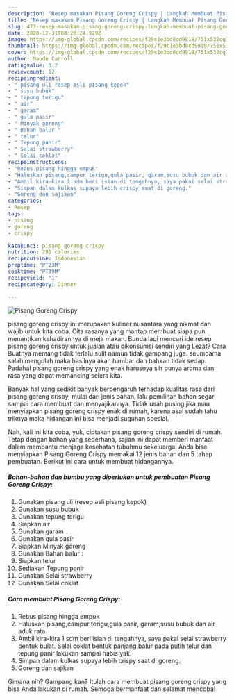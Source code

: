 ```yaml
---
description: "Resep masakan Pisang Goreng Crispy | Langkah Membuat Pisang Goreng Crispy Yang Lezat Sekali"
title: "Resep masakan Pisang Goreng Crispy | Langkah Membuat Pisang Goreng Crispy Yang Lezat Sekali"
slug: 473-resep-masakan-pisang-goreng-crispy-langkah-membuat-pisang-goreng-crispy-yang-lezat-sekali
date: 2020-12-31T08:26:24.929Z
image: https://img-global.cpcdn.com/recipes/f29c1e3bd8cd9819/751x532cq70/pisang-goreng-crispy-foto-resep-utama.jpg
thumbnail: https://img-global.cpcdn.com/recipes/f29c1e3bd8cd9819/751x532cq70/pisang-goreng-crispy-foto-resep-utama.jpg
cover: https://img-global.cpcdn.com/recipes/f29c1e3bd8cd9819/751x532cq70/pisang-goreng-crispy-foto-resep-utama.jpg
author: Maude Carroll
ratingvalue: 3.2
reviewcount: 12
recipeingredient:
- " pisang uli resep asli pisang kepok"
- " susu bubuk"
- " tepung terigu"
- " air"
- " garam"
- " gula pasir"
- " Minyak goreng"
- " Bahan balur "
- " telur"
- " Tepung panir"
- " Selai strawberry"
- " Selai coklat"
recipeinstructions:
- "Rebus pisang hingga empuk"
- "Haluskan pisang,campur terigu,gula pasir, garam,susu bubuk dan air aduk rata."
- "Ambil kira-kira 1 sdm beri isian di tengahnya, saya pakai selai strawberry bentuk bulat. Selai coklat bentuk panjang.balur pada putih telur dan tepung panir lakukan sampai habis yak."
- "Simpan dalam kulkas supaya lebih crispy saat di goreng."
- "Goreng dan sajikan"
categories:
- Resep
tags:
- pisang
- goreng
- crispy

katakunci: pisang goreng crispy 
nutrition: 291 calories
recipecuisine: Indonesian
preptime: "PT23M"
cooktime: "PT39M"
recipeyield: "1"
recipecategory: Dinner

---
```



![Pisang Goreng Crispy](https://img-global.cpcdn.com/recipes/f29c1e3bd8cd9819/751x532cq70/pisang-goreng-crispy-foto-resep-utama.jpg)


pisang goreng crispy ini merupakan kuliner nusantara yang nikmat dan wajib untuk kita coba. Cita rasanya yang mantap membuat siapa pun menantikan kehadirannya di meja makan.
Bunda lagi mencari ide resep pisang goreng crispy untuk jualan atau dikonsumsi sendiri yang Lezat? Cara Buatnya memang tidak terlalu sulit namun tidak gampang juga. seumpama salah mengolah maka hasilnya akan hambar dan bahkan tidak sedap. Padahal pisang goreng crispy yang enak harusnya sih punya aroma dan rasa yang dapat memancing selera kita.



Banyak hal yang sedikit banyak berpengaruh terhadap kualitas rasa dari pisang goreng crispy, mulai dari jenis bahan, lalu pemilihan bahan segar sampai cara membuat dan menyajikannya. Tidak usah pusing jika mau menyiapkan pisang goreng crispy enak di rumah, karena asal sudah tahu triknya maka hidangan ini bisa menjadi suguhan spesial.


Nah, kali ini kita coba, yuk, ciptakan pisang goreng crispy sendiri di rumah. Tetap dengan bahan yang sederhana, sajian ini dapat memberi manfaat dalam membantu menjaga kesehatan tubuhmu sekeluarga. Anda bisa menyiapkan Pisang Goreng Crispy memakai 12 jenis bahan dan 5 tahap pembuatan. Berikut ini cara untuk membuat hidangannya.

<!--inarticleads1-->

##### Bahan-bahan dan bumbu yang diperlukan untuk pembuatan Pisang Goreng Crispy:

1. Gunakan  pisang uli (resep asli pisang kepok)
1. Gunakan  susu bubuk
1. Gunakan  tepung terigu
1. Siapkan  air
1. Gunakan  garam
1. Gunakan  gula pasir
1. Siapkan  Minyak goreng
1. Gunakan  Bahan balur :
1. Siapkan  telur
1. Sediakan  Tepung panir
1. Gunakan  Selai strawberry
1. Gunakan  Selai coklat




<!--inarticleads2-->

##### Cara membuat Pisang Goreng Crispy:

1. Rebus pisang hingga empuk
1. Haluskan pisang,campur terigu,gula pasir, garam,susu bubuk dan air aduk rata.
1. Ambil kira-kira 1 sdm beri isian di tengahnya, saya pakai selai strawberry bentuk bulat. Selai coklat bentuk panjang.balur pada putih telur dan tepung panir lakukan sampai habis yak.
1. Simpan dalam kulkas supaya lebih crispy saat di goreng.
1. Goreng dan sajikan




Gimana nih? Gampang kan? Itulah cara membuat pisang goreng crispy yang bisa Anda lakukan di rumah. Semoga bermanfaat dan selamat mencoba!
